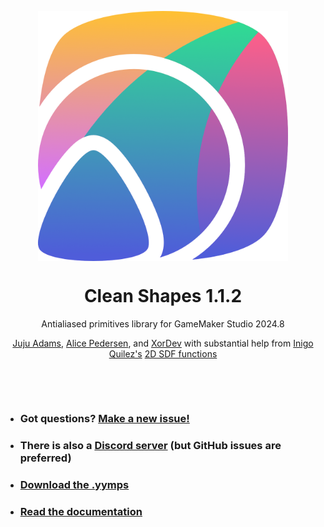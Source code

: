 <p align="center"><img src="https://raw.githubusercontent.com/JujuAdams/Clean-Shapes/master/LOGO.png" style="display:block; margin:auto; width:400px"></p>
<h1 align="center">Clean Shapes 1.1.2</h1>
<p align="center">Antialiased primitives library for GameMaker Studio 2024.8</p>
<p align="center"><a href="https://www.jujuadams.com/" target="_blank">Juju Adams</a>, <a href="https://baku.moe/" target="_blank">Alice Pedersen</a>, and <a href="https://linktr.ee/xordev/" target="_blank">XorDev</a> with substantial help from <a href="https://www.iquilezles.org/">Inigo Quilez's</a> <a href="https://www.iquilezles.org/www/articles/distfunctions2d/distfunctions2d.htm">2D SDF functions</a></p>

&nbsp;

&nbsp;

- ### Got questions? [Make a new issue!](https://github.com/JujuAdams/Clean-Shapes/issues/new)
- ### There is also a [Discord server](https://discord.gg/hwgWpnsNw2) (but GitHub issues are preferred)
- ### [Download the .yymps](https://github.com/JujuAdams/Clean-Shapes/releases/)
- ### [Read the documentation](https://github.com/JujuAdams/Clean-Shapes/wiki/)
